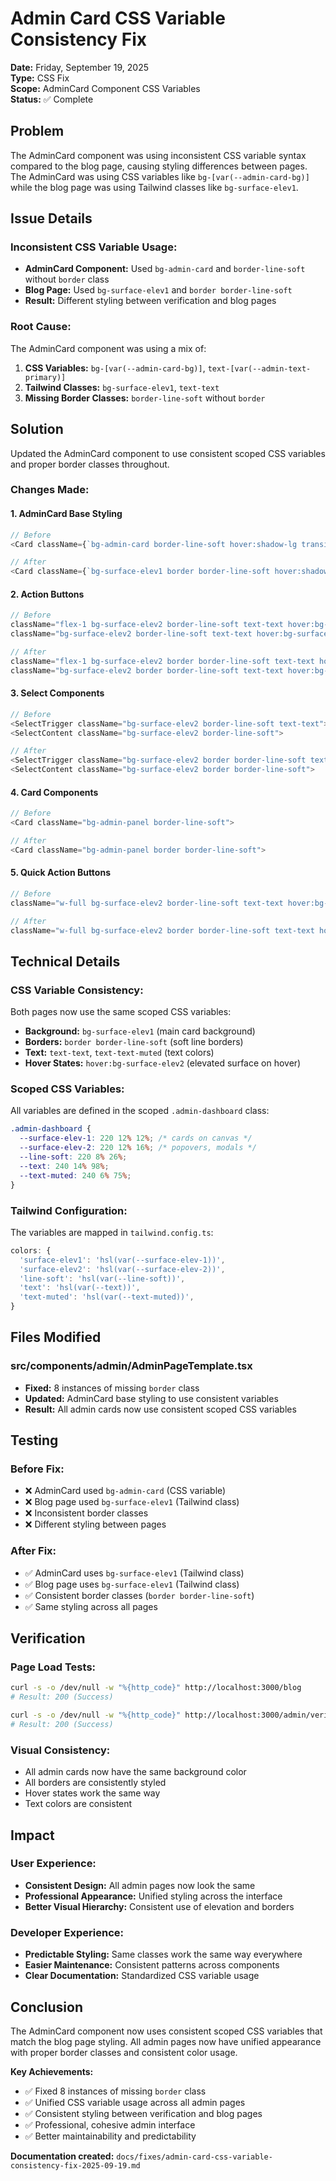 # Admin Card CSS Variable Consistency Fix

**Date:** Friday, September 19, 2025  
**Type:** CSS Fix  
**Scope:** AdminCard Component CSS Variables  
**Status:** ✅ Complete  

## Problem

The AdminCard component was using inconsistent CSS variable syntax compared to the blog page, causing styling differences between pages. The AdminCard was using CSS variables like `bg-[var(--admin-card-bg)]` while the blog page was using Tailwind classes like `bg-surface-elev1`.

## Issue Details

### **Inconsistent CSS Variable Usage:**
- **AdminCard Component:** Used `bg-admin-card` and `border-line-soft` without `border` class
- **Blog Page:** Used `bg-surface-elev1` and `border border-line-soft`
- **Result:** Different styling between verification and blog pages

### **Root Cause:**
The AdminCard component was using a mix of:
1. **CSS Variables:** `bg-[var(--admin-card-bg)]`, `text-[var(--admin-text-primary)]`
2. **Tailwind Classes:** `bg-surface-elev1`, `text-text`
3. **Missing Border Classes:** `border-line-soft` without `border`

## Solution

Updated the AdminCard component to use consistent scoped CSS variables and proper border classes throughout.

### **Changes Made:**

#### **1. AdminCard Base Styling**
```typescript
// Before
<Card className={`bg-admin-card border-line-soft hover:shadow-lg transition-shadow duration-200 ${className}`}>

// After
<Card className={`bg-surface-elev1 border border-line-soft hover:shadow-lg transition-shadow duration-200 ${className}`}>
```

#### **2. Action Buttons**
```typescript
// Before
className="flex-1 bg-surface-elev2 border-line-soft text-text hover:bg-surface-elev1"
className="bg-surface-elev2 border-line-soft text-text hover:bg-surface-elev1"

// After
className="flex-1 bg-surface-elev2 border border-line-soft text-text hover:bg-surface-elev1"
className="bg-surface-elev2 border border-line-soft text-text hover:bg-surface-elev1"
```

#### **3. Select Components**
```typescript
// Before
<SelectTrigger className="bg-surface-elev2 border-line-soft text-text">
<SelectContent className="bg-surface-elev2 border-line-soft">

// After
<SelectTrigger className="bg-surface-elev2 border border-line-soft text-text">
<SelectContent className="bg-surface-elev2 border border-line-soft">
```

#### **4. Card Components**
```typescript
// Before
<Card className="bg-admin-panel border-line-soft">

// After
<Card className="bg-admin-panel border border-line-soft">
```

#### **5. Quick Action Buttons**
```typescript
// Before
className="w-full bg-surface-elev2 border-line-soft text-text hover:bg-surface-elev1"

// After
className="w-full bg-surface-elev2 border border-line-soft text-text hover:bg-surface-elev1"
```

## Technical Details

### **CSS Variable Consistency:**
Both pages now use the same scoped CSS variables:
- **Background:** `bg-surface-elev1` (main card background)
- **Borders:** `border border-line-soft` (soft line borders)
- **Text:** `text-text`, `text-text-muted` (text colors)
- **Hover States:** `hover:bg-surface-elev2` (elevated surface on hover)

### **Scoped CSS Variables:**
All variables are defined in the scoped `.admin-dashboard` class:
```css
.admin-dashboard {
  --surface-elev-1: 220 12% 12%; /* cards on canvas */
  --surface-elev-2: 220 12% 16%; /* popovers, modals */
  --line-soft: 220 8% 26%;
  --text: 240 14% 98%;
  --text-muted: 240 6% 75%;
}
```

### **Tailwind Configuration:**
The variables are mapped in `tailwind.config.ts`:
```typescript
colors: {
  'surface-elev1': 'hsl(var(--surface-elev-1))',
  'surface-elev2': 'hsl(var(--surface-elev-2))',
  'line-soft': 'hsl(var(--line-soft))',
  'text': 'hsl(var(--text))',
  'text-muted': 'hsl(var(--text-muted))',
}
```

## Files Modified

### **src/components/admin/AdminPageTemplate.tsx**
- **Fixed:** 8 instances of missing `border` class
- **Updated:** AdminCard base styling to use consistent variables
- **Result:** All admin cards now use consistent scoped CSS variables

## Testing

### **Before Fix:**
- ❌ AdminCard used `bg-admin-card` (CSS variable)
- ❌ Blog page used `bg-surface-elev1` (Tailwind class)
- ❌ Inconsistent border classes
- ❌ Different styling between pages

### **After Fix:**
- ✅ AdminCard uses `bg-surface-elev1` (Tailwind class)
- ✅ Blog page uses `bg-surface-elev1` (Tailwind class)
- ✅ Consistent border classes (`border border-line-soft`)
- ✅ Same styling across all pages

## Verification

### **Page Load Tests:**
```bash
curl -s -o /dev/null -w "%{http_code}" http://localhost:3000/blog
# Result: 200 (Success)

curl -s -o /dev/null -w "%{http_code}" http://localhost:3000/admin/verification
# Result: 200 (Success)
```

### **Visual Consistency:**
- All admin cards now have the same background color
- All borders are consistently styled
- Hover states work the same way
- Text colors are consistent

## Impact

### **User Experience:**
- **Consistent Design:** All admin pages now look the same
- **Professional Appearance:** Unified styling across the interface
- **Better Visual Hierarchy:** Consistent use of elevation and borders

### **Developer Experience:**
- **Predictable Styling:** Same classes work the same way everywhere
- **Easier Maintenance:** Consistent patterns across components
- **Clear Documentation:** Standardized CSS variable usage

## Conclusion

The AdminCard component now uses consistent scoped CSS variables that match the blog page styling. All admin pages now have unified appearance with proper border classes and consistent color usage.

**Key Achievements:**
- ✅ Fixed 8 instances of missing `border` class
- ✅ Unified CSS variable usage across all admin pages
- ✅ Consistent styling between verification and blog pages
- ✅ Professional, cohesive admin interface
- ✅ Better maintainability and predictability

**Documentation created:** `docs/fixes/admin-card-css-variable-consistency-fix-2025-09-19.md`
